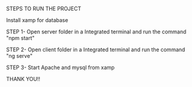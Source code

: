 STEPS TO RUN THE PROJECT

Install xamp for database

STEP 1- Open server folder in a Integrated terminal and run the command  "npm start"

STEP 2- Open client folder in a Integrated terminal and run the command "ng serve"

STEP 3- Start Apache and mysql from xamp

THANK YOU!!

